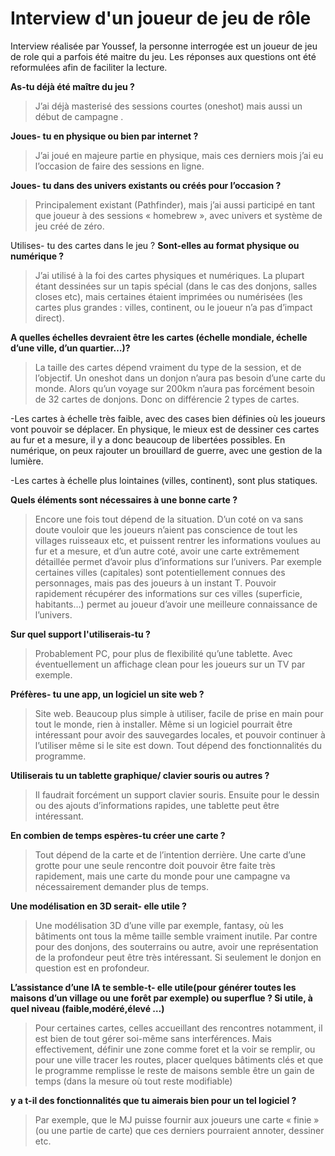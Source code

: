 
# Interview d'un joueur de jeu de rôle
Interview réalisée par Youssef, la personne interrogée est un joueur de jeu de role qui a parfois été maitre du jeu. Les réponses aux questions ont été reformulées afin de faciliter la lecture.

__As-tu déjà été maître du jeu ?__
>J’ai déjà masterisé des sessions courtes (oneshot) mais aussi un début de campagne .

__Joues- tu en physique ou bien par internet ?__
>J’ai joué en majeure partie en physique, mais ces derniers mois j’ai eu l’occasion de faire des sessions en ligne.

__Joues- tu dans des univers existants ou créés pour l’occasion ?__
>Principalement existant (Pathfinder), mais j’ai aussi participé en tant que joueur à des sessions « homebrew », avec univers et système de jeu créé de zéro.

Utilises- tu des cartes dans le jeu ?
__Sont-elles au format physique ou numérique ?__
>J’ai utilisé à la foi des cartes physiques et numériques. 
La plupart étant dessinées sur un tapis spécial (dans le cas des donjons, salles closes etc), mais certaines étaient imprimées ou numérisées (les cartes plus grandes : villes, continent, ou le joueur n’a pas d’impact direct).

__A quelles échelles devraient être les cartes (échelle mondiale,  échelle d’une ville, d’un quartier…)?__

>La taille des cartes dépend vraiment du type de la session, et de l’objectif. Un oneshot dans un donjon n’aura pas besoin d’une carte du monde. Alors qu’un voyage sur 200km n’aura pas forcément besoin de 32 cartes de donjons.
Donc on différencie 2 types de cartes. 

-Les cartes à échelle très faible, avec des cases bien définies où les joueurs vont pouvoir se déplacer.
En physique, le mieux est de dessiner ces cartes au fur et a mesure, il y a donc beaucoup de libertées possibles. 
En numérique, on peux rajouter un brouillard de guerre, avec une gestion de la lumière.

-Les cartes à échelle plus lointaines (villes, continent), sont plus statiques.

__Quels éléments sont nécessaires à une bonne carte ?__
>Encore une fois tout dépend de la situation. D’un coté on va sans doute vouloir que les joueurs n’aient pas conscience de tout les villages ruisseaux etc, et puissent rentrer les informations voulues au fur et a mesure, et d’un autre coté, avoir une carte extrêmement détaillée permet d’avoir plus d’informations sur l’univers. 
Par exemple certaines villes (capitales) sont potentiellement connues des personnages, mais pas des joueurs à un instant T. Pouvoir rapidement récupérer des informations sur ces villes (superficie, habitants…) permet au joueur d’avoir une meilleure connaissance de l’univers.

__Sur quel support l'utiliserais-tu ?__
>Probablement PC, pour plus de flexibilité qu’une tablette. Avec éventuellement un affichage clean pour les joueurs sur un TV par exemple.

__Préfères- tu une app, un logiciel un site web ?__
> Site web. Beaucoup plus simple à utiliser, facile de prise en main pour tout le monde, rien à installer. Même si un logiciel pourrait être intéressant pour avoir des sauvegardes locales, et pouvoir continuer à l’utiliser même si le site est down. Tout dépend des fonctionnalités du programme.

__Utiliserais tu un tablette graphique/ clavier souris ou autres ?__
>Il faudrait forcément un support clavier souris. Ensuite pour le dessin ou des ajouts d’informations rapides, une tablette peut être intéressant. 

__En combien de temps espères-tu créer une carte ?__
>Tout dépend de la carte et de l’intention derrière. Une carte d’une grotte pour une seule rencontre doit pouvoir être faite très rapidement, mais une carte du monde pour une campagne va nécessairement demander plus de temps. 

__Une modélisation en 3D serait- elle utile ?__
>Une modélisation 3D d’une ville par exemple, fantasy, où les bâtiments ont tous la même taille semble vraiment inutile. Par contre pour des donjons, des souterrains ou autre, avoir une représentation de la profondeur peut être très intéressant. Si seulement le donjon en question est en profondeur.

__L’assistance d’une IA te semble-t- elle utile(pour générer toutes les maisons d’un village ou une forêt par exemple) ou superflue ? Si utile, à quel niveau (faible,modéré,élevé …)__
>Pour certaines cartes, celles accueillant des rencontres notamment, il est bien de tout gérer soi-même sans interférences.  Mais effectivement, définir une zone comme foret et la voir se remplir, ou pour une ville tracer les routes, placer quelques bâtiments clés et que le programme remplisse le reste de maisons semble être un gain de temps (dans la mesure où tout reste modifiable)

__y a t-il des fonctionnalités que tu aimerais bien pour un tel logiciel ?__
>Par exemple, que le MJ puisse fournir aux joueurs une carte « finie » (ou une partie de carte) que ces derniers pourraient annoter, dessiner etc.
